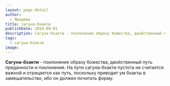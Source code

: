```yaml
---
layout: page-detail
author:
  - Яшодеви
title: сагуна-бхакти
publishDate: 2024-09-01
description: Сагуна-бхакти - поклонение образу божества, двойственный путь преданности и поклонения. На пути сагуна-бхакти пустота не считается важной и отрицается как путь, поскольку приводит ум бхакты в замешательство, ибо он должен почитать форму.
tags:
  - сагуна-бхакти
image:
---
```

**Сагуна-бхакти** - поклонение образу божества, двойственный путь преданности и поклонения. На пути сагуна-бхакти пустота не считается важной и отрицается как путь, поскольку приводит ум бхакты в замешательство, ибо он должен почитать форму.

